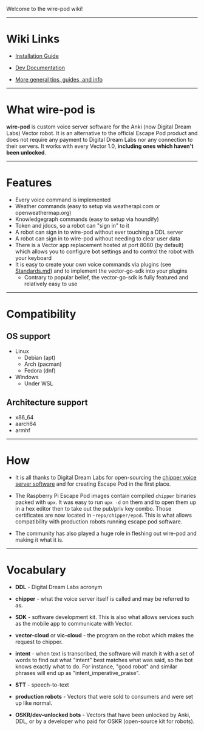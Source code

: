 Welcome to the wire-pod wiki!

***

# Wiki Links

* [Installation Guide](./Installation.md)

* [Dev Documentation](./Standards.md)

* [More general tips, guides, and info](./Things-to-Know.md)

***

# What wire-pod is

**wire-pod** is custom voice server software for the Anki (now Digital Dream Labs) Vector robot. It is an alternative to the official Escape Pod product and does not require any payment to Digital Dream Labs nor any connection to their servers. It works with every Vector 1.0, **including ones which haven't been unlocked**.

***


# Features

- Every voice command is implemented
- Weather commands (easy to setup via weatherapi.com or openweathermap.org)
- Knowledgegraph commands (easy to setup via houndify)
- Token and jdocs, so a robot can "sign in" to it
- A robot can sign in to wire-pod without ever touching a DDL server
- A robot can sign in to wire-pod without needing to clear user data
- There is a Vector app replacement hosted at port 8080 (by default) which allows you to configure bot settings and to control the robot with your keyboard
- It is easy to create your own voice commands via plugins (see [Standards.md](./Standards.md)) and to implement the vector-go-sdk into your plugins
    - Contrary to popular belief, the vector-go-sdk is fully featured and relatively easy to use

***

# Compatibility

## OS support
- Linux
    - Debian (apt)
    - Arch (pacman)
    - Fedora (dnf)
- Windows
    - Under WSL

## Architecture support
- x86_64
- aarch64
- armhf

***

# How

* It is all thanks to Digital Dream Labs for open-sourcing the [chipper voice server software](https://github.com/digital-dream-labs/chipper) and for creating Escape Pod in the first place.

* The Raspberry Pi Escape Pod images contain compiled `chipper` binaries packed with `upx`. It was easy to run `upx -d` on them and to open them up in a hex editor then to take out the pub/priv key combo. Those certificates are now located in `~repo/chipper/epod`. This is what allows compatibility with production robots running escape pod software.

* The community has also played a huge role in fleshing out wire-pod and making it what it is.

***

# Vocabulary

* **DDL** - Digital Dream Labs acronym

* **chipper** - what the voice server itself is called and may be referred to as.

* **SDK** - software development kit. This is also what allows services such as the mobile app to communicate with Vector.

* **vector-cloud** or **vic-cloud** - the program on the robot which makes the request to chipper.

* **intent** - when text is transcribed, the software will match it with a set of words to find out what "intent" best matches what was said, so the bot knows exactly what to do. For instance, "good robot" and similar phrases will end up as "intent_imperative_praise".

* **STT** - speech-to-text

* **production robots** - Vectors that were sold to consumers and were set up like normal.

* **OSKR/dev-unlocked bots** - Vectors that have been unlocked by Anki, DDL, or by a developer who paid for OSKR (open-source kit for robots).